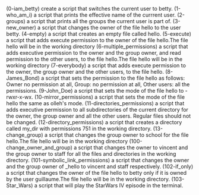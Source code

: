 (0-iam_betty) create a script that switches the current user to betty.
(1-who_am_i) a script that prints the effective name of the currrent user.
(2-groups) a script that prints all the groups the current user is part of.
(3-new_owner) a script that changes the owner of the file hello to the user betty.
(4-empty) a script that creates an empty file called hello.
(5-execute) a script that adds execute permission to the owner of the file hello.The file hello will be in the working directory
(6-multiple_permissions) a script that adds executive permission to the owner and the group owner, and read permission to the other users, to the file hello.The file hello will be in the working directory
(7-everybody) a script that adds execute permission to the owner, the group owner and the other users, to the file hello.
(8-James_Bond) a script that sets the permission to the file hello as follows: Owner no permission at all, Group: no permission at all, Other users: all the permissions.
(9-John_Doe) a script that sets the mode of the file hello to -rwxr-x-wx.
(10-mirror_permissions) a script that sets the mode of the file hello the same as olleh's mode.
(11-directories_permissions) a script that adds executive permission to all subdirectories of the current directory for the owner, the group owner and all the other users. Regular files should not be changed.
(12-directory_permissions) a script that creates a directory called my_dir with permissions 751 in the working directory.
(13-change_group) a script that changes the group owner to school for the file hello.The file hello will be in the working directory
(100-change_owner_and_group) a script that changes the owner to vincent and the group owner to staff for all the files and directories in the working directory.
(101-symbolic_link_permissions) a script that changes the owner and the group owner of _hello to vincent and staff respectively.
(102-if_only) a script that changes the owner of the file hello to betty only if it is owned by the user guillaume.The file hello will be in the working directory.
(103-Star_Wars) a script that will play the StarWars IV episode in the terminal.
